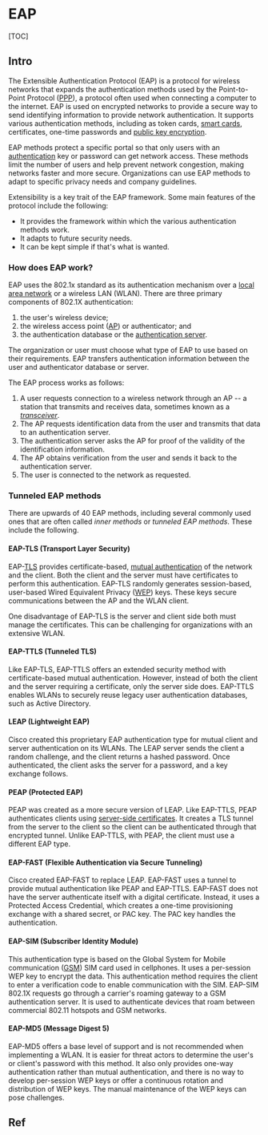 # EAP

[TOC]



## Intro

The Extensible Authentication Protocol (EAP) is a protocol for wireless networks that expands the authentication methods used by the Point-to-Point Protocol ([PPP](https://www.techtarget.com/searchnetworking/definition/PPP)), a protocol often used when connecting a computer to the internet. EAP is used on encrypted networks to provide a secure way to send identifying information to provide network authentication. It supports various authentication methods, including as token cards, [smart cards](https://www.techtarget.com/searchsecurity/definition/smart-card), certificates, one-time passwords and [public key encryption](https://www.techtarget.com/searchsecurity/definition/asymmetric-cryptography).

EAP methods protect a specific portal so that only users with an [authentication](https://www.techtarget.com/searchsecurity/definition/authentication) key or password can get network access. These methods limit the number of users and help prevent network congestion, making networks faster and more secure. Organizations can use EAP methods to adapt to specific privacy needs and company guidelines.

Extensibility is a key trait of the EAP framework. Some main features of the protocol include the following:

- It provides the framework within which the various authentication methods work.
- It adapts to future security needs.
- It can be kept simple if that's what is wanted.

### How does EAP work?

EAP uses the 802.1x standard as its authentication mechanism over a [local area network](https://www.techtarget.com/searchnetworking/definition/local-area-network-LAN) or a wireless LAN (WLAN). There are three primary components of 802.1X authentication:

1. the user's wireless device;
2. the wireless access point ([AP](https://www.techtarget.com/searchmobilecomputing/definition/access-point)) or authenticator; and
3. the authentication database or the [authentication server](https://www.techtarget.com/searchsecurity/definition/authentication-server).

The organization or user must choose what type of EAP to use based on their requirements. EAP transfers authentication information between the user and authenticator database or server.

The EAP process works as follows:

1. A user requests connection to a wireless network through an AP -- a station that transmits and receives data, sometimes known as a *[transceiver](https://www.techtarget.com/searchnetworking/definition/transceiver)*.
2. The AP requests identification data from the user and transmits that data to an authentication server.
3. The authentication server asks the AP for proof of the validity of the identification information.
4. The AP obtains verification from the user and sends it back to the authentication server.
5. The user is connected to the network as requested.

### Tunneled EAP methods

There are upwards of 40 EAP methods, including several commonly used ones that are often called *inner methods* or *tunneled EAP methods*. These include the following.

#### EAP-TLS (Transport Layer Security)

EAP-[TLS](https://www.techtarget.com/searchsecurity/definition/Transport-Layer-Security-TLS) provides certificate-based, [mutual authentication](https://www.techtarget.com/searchsecurity/definition/mutual-authentication) of the network and the client. Both the client and the server must have certificates to perform this authentication. EAP-TLS randomly generates session-based, user-based Wired Equivalent Privacy ([WEP](https://www.techtarget.com/searchsecurity/definition/Wired-Equivalent-Privacy)) keys. These keys secure communications between the AP and the WLAN client.

One disadvantage of EAP-TLS is the server and client side both must manage the certificates. This can be challenging for organizations with an extensive WLAN.

#### EAP-TTLS (Tunneled TLS)

Like EAP-TLS, EAP-TTLS offers an extended security method with certificate-based mutual authentication. However, instead of both the client and the server requiring a certificate, only the server side does. EAP-TTLS enables WLANs to securely reuse legacy user authentication databases, such as Active Directory.

#### LEAP (Lightweight EAP)

Cisco created this proprietary EAP authentication type for mutual client and server authentication on its WLANs. The LEAP server sends the client a random challenge, and the client returns a hashed password. Once authenticated, the client asks the server for a password, and a key exchange follows.

#### PEAP (Protected EAP)

PEAP was created as a more secure version of LEAP. Like EAP-TTLS, PEAP authenticates clients using [server-side certificates](https://www.techtarget.com/searchitoperations/tip/Secure-configuration-management-tasks-with-a-certificate-authority). It creates a TLS tunnel from the server to the client so the client can be authenticated through that encrypted tunnel. Unlike EAP-TTLS, with PEAP, the client must use a different EAP type.

#### EAP-FAST (Flexible Authentication via Secure Tunneling)

Cisco created EAP-FAST to replace LEAP. EAP-FAST uses a tunnel to provide mutual authentication like PEAP and EAP-TTLS. EAP-FAST does not have the server authenticate itself with a digital certificate. Instead, it uses a Protected Access Credential, which creates a one-time provisioning exchange with a shared secret, or PAC key. The PAC key handles the authentication.

#### EAP-SIM (Subscriber Identity Module)

This authentication type is based on the Global System for Mobile communication ([GSM](https://www.techtarget.com/searchmobilecomputing/definition/GSM)) SIM card used in cellphones. It uses a per-session WEP key to encrypt the data. This authentication method requires the client to enter a verification code to enable communication with the SIM. EAP-SIM 802.1X requests go through a carrier's roaming gateway to a GSM authentication server. It is used to authenticate devices that roam between commercial 802.11 hotspots and GSM networks.

#### EAP-MD5 (Message Digest 5)

EAP-MD5 offers a base level of support and is not recommended when implementing a WLAN. It is easier for threat actors to determine the user's or client's password with this method. It also only provides one-way authentication rather than mutual authentication, and there is no way to develop per-session WEP keys or offer a continuous rotation and distribution of WEP keys. The manual maintenance of the WEP keys can pose challenges.

## Ref

[EAP协议]: https://baike.baidu.com/item/EAP协议/5794582?fr=aladdin
[Extensible Authentication Protocol (EAP)]: https://www.techtarget.com/searchsecurity/definition/Extensible-Authentication-Protocol-EAP